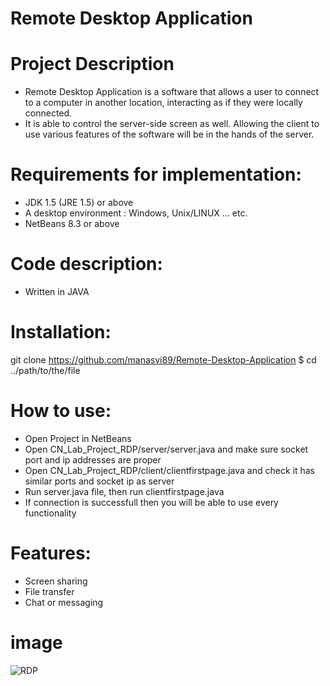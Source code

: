 # Remote Desktop Application
 
# Project Description
* Remote Desktop Application is a software that allows a user to connect to a computer in another location, interacting as if they were locally connected. 
* It is able to control the server-side screen as well. Allowing the client to use various features of the software will be in the hands of the server.

# Requirements for implementation:
* JDK 1.5 (JRE 1.5) or above
* A desktop environment : Windows, Unix/LINUX ... etc.
* NetBeans 8.3 or above

# Code description: 
* Written in JAVA

# Installation:
git clone https://github.com/manasvi89/Remote-Desktop-Application
$ cd ../path/to/the/file

# How to use:
* Open Project in NetBeans
* Open CN_Lab_Project_RDP/server/server.java and make sure socket port and ip addresses are proper
* Open CN_Lab_Project_RDP/client/clientfirstpage.java and check it has similar ports and socket ip as server
* Run server.java file, then run clientfirstpage.java
* If connection is successfull then you will be able to use every functionality

# Features:
* Screen sharing
* File transfer
* Chat or messaging

# image
![RDP](./blob/src/cn_lab_project_rdp/RDP.jpeg)


  




